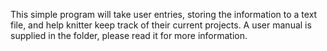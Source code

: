 This simple program will take user entries, storing the information to a text file, and help knitter keep track of their current projects.
A user manual is supplied in the folder, please read it for more information.
